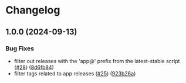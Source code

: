 # Changelog

## 1.0.0 (2024-09-13)


### Bug Fixes

* filter out releases with the 'app@' prefix from the latest-stable script ([#28](https://github.com/asdf-community/asdf-tuist/issues/28)) ([8d6fb84](https://github.com/asdf-community/asdf-tuist/commit/8d6fb8455597dcc63beb8bd268198d60364d0186))
* filter tags related to app releases ([#25](https://github.com/asdf-community/asdf-tuist/issues/25)) ([923b26a](https://github.com/asdf-community/asdf-tuist/commit/923b26af43f187002b5e5eed4373a55af253a6b8))
